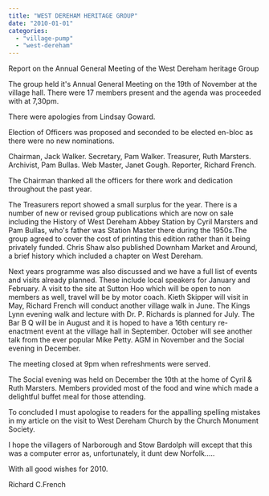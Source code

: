 ```yaml
---
title: "WEST DEREHAM HERITAGE GROUP"
date: "2010-01-01"
categories: 
  - "village-pump"
  - "west-dereham"
---
```


Report on the Annual General Meeting of the West Dereham heritage Group

The group held it's Annual General Meeting on the 19th of November at the village hall. There were 17 members present and the agenda was proceeded with at 7,30pm.

There were apologies from Lindsay Goward.

Election of Officers was proposed and seconded to be elected en-bloc as there were no new nominations.

Chairman, Jack Walker. Secretary, Pam Walker. Treasurer, Ruth Marsters. Archivist, Pam Bullas. Web Master, Janet Gough. Reporter, Richard French.

The Chairman thanked all the officers for there work and dedication throughout the past year.

The Treasurers report showed a small surplus for the year. There is a number of new or revised group publications which are now on sale including the History of West Dereham Abbey Station by Cyril Marsters and Pam Bullas, who's father was Station Master there during the 1950s.The group agreed to cover the cost of printing this edition rather than it being privately funded. Chris Shaw also published Downham Market and Around, a brief history which included a chapter on West Dereham.

Next years programme was also discussed and we have a full list of events and visits already planned. These include local speakers for January and February. A visit to the site at Sutton Hoo which will be open to non members as well, travel will be by motor coach. Kieth Skipper will visit in May, Richard French will conduct another village walk in June. The Kings Lynn evening walk and lecture with Dr. P. Richards is planned for July. The Bar B Q will be in August and it is hoped to have a 16th century re-enactment event at the village hall in September. October will see another talk from the ever popular Mike Petty. AGM in November and the Social evening in December.

The meeting closed at 9pm when refreshments were served.

The Social evening was held on December the 10th at the home of Cyril & Ruth Marsters. Members provided most of the food and wine which made a delightful buffet meal for those attending.

To concluded I must apologise to readers for the appalling spelling mistakes in my article on the visit to West Dereham Church by the Church Monument Society.

I hope the villagers of Narborough and Stow Bardolph will except that this was a computer error as, unfortunately, it dunt dew Norfolk.....

With all good wishes for 2010.

Richard C.French
